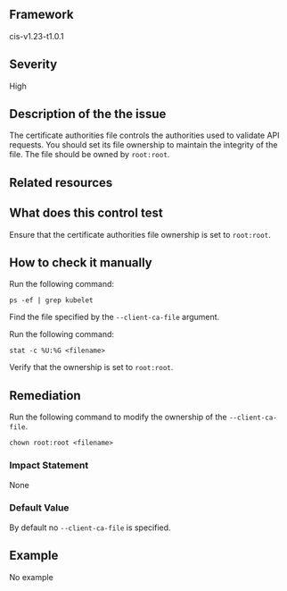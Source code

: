 ## Framework
cis-v1.23-t1.0.1
 
## Severity
High

## Description of the the issue
The certificate authorities file controls the authorities used to validate API requests. You should set its file ownership to maintain the integrity of the file. The file should be owned by `root:root`.
 
## Related resources

## What does this control test
Ensure that the certificate authorities file ownership is set to `root:root`.
 
## How to check it manually
Run the following command:

 
```
ps -ef | grep kubelet

```
 Find the file specified by the `--client-ca-file` argument.

 Run the following command:

 
```
stat -c %U:%G <filename>

```
 Verify that the ownership is set to `root:root`.
## Remediation
Run the following command to modify the ownership of the `--client-ca-file`.

 
```
chown root:root <filename>

```
 
### Impact Statement
None
### Default Value
By default no `--client-ca-file` is specified.
## Example
No example
